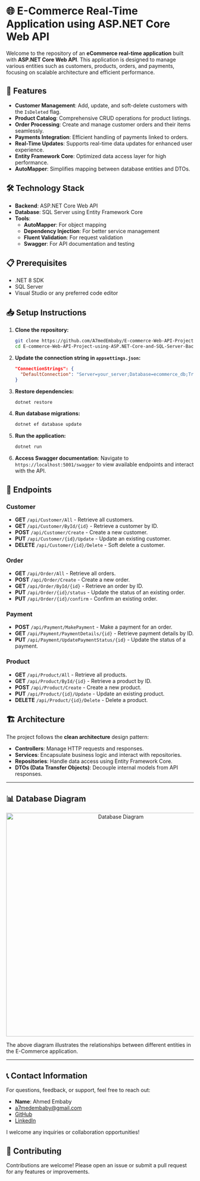 # 🌐 E-Commerce Real-Time Application using ASP.NET Core Web API

Welcome to the repository of an **eCommerce real-time application** built with **ASP.NET Core Web API**. This application is designed to manage various entities such as customers, products, orders, and payments, focusing on scalable architecture and efficient performance.

## 🚀 Features

- **Customer Management**: Add, update, and soft-delete customers with the `IsDeleted` flag.
- **Product Catalog**: Comprehensive CRUD operations for product listings.
- **Order Processing**: Create and manage customer orders and their items seamlessly.
- **Payments Integration**: Efficient handling of payments linked to orders.
- **Real-Time Updates**: Supports real-time data updates for enhanced user experience.
- **Entity Framework Core**: Optimized data access layer for high performance.
- **AutoMapper**: Simplifies mapping between database entities and DTOs.

## 🛠️ Technology Stack

- **Backend**: ASP.NET Core Web API
- **Database**: SQL Server using Entity Framework Core
- **Tools**: 
  - **AutoMapper**: For object mapping
  - **Dependency Injection**: For better service management
  - **Fluent Validation**: For request validation
  - **Swagger**: For API documentation and testing

## 📋 Prerequisites

- .NET 8 SDK
- SQL Server
- Visual Studio or any preferred code editor

## 📥 Setup Instructions

1. **Clone the repository:**
    ```bash
    git clone https://github.com/A7medEmbaby/E-commerce-Web-API-Project-using-ASP.NET-Core-and-SQL-Server-Backend.git
    cd E-commerce-Web-API-Project-using-ASP.NET-Core-and-SQL-Server-Backend
    ```

2. **Update the connection string in `appsettings.json`:**
    ```json
    "ConnectionStrings": {
      "DefaultConnection": "Server=your_server;Database=ecommerce_db;Trusted_Connection=True;"
    }
    ```

3. **Restore dependencies:**
    ```bash
    dotnet restore
    ```

4. **Run database migrations:**
    ```bash
    dotnet ef database update
    ```

5. **Run the application:**
    ```bash
    dotnet run
    ```

6. **Access Swagger documentation**: Navigate to `https://localhost:5001/swagger` to view available endpoints and interact with the API.

## 📡 Endpoints

### Customer
- **GET** `/api/Customer/All` - Retrieve all customers.
- **GET** `/api/Customer/ById/{id}` - Retrieve a customer by ID.
- **POST** `/api/Customer/Create` - Create a new customer.
- **PUT** `/api/Customer/{id}/Update` - Update an existing customer.
- **DELETE** `/api/Customer/{id}/Delete` - Soft delete a customer.

### Order
- **GET** `/api/Order/All` - Retrieve all orders.
- **POST** `/api/Order/Create` - Create a new order.
- **GET** `/api/Order/ById/{id}` - Retrieve an order by ID.
- **PUT** `/api/Order/{id}/status` - Update the status of an existing order.
- **PUT** `/api/Order/{id}/confirm` - Confirm an existing order.

### Payment
- **POST** `/api/Payment/MakePayment` - Make a payment for an order.
- **GET** `/api/Payment/PaymentDetails/{id}` - Retrieve payment details by ID.
- **PUT** `/api/Payment/UpdatePaymentStatus/{id}` - Update the status of a payment.

### Product
- **GET** `/api/Product/All` - Retrieve all products.
- **GET** `/api/Product/ById/{id}` - Retrieve a product by ID.
- **POST** `/api/Product/Create` - Create a new product.
- **PUT** `/api/Product/{id}/Update` - Update an existing product.
- **DELETE** `/api/Product/{id}/Delete` - Delete a product.

## 🏗️ Architecture

The project follows the **clean architecture** design pattern:

- **Controllers**: Manage HTTP requests and responses.
- **Services**: Encapsulate business logic and interact with repositories.
- **Repositories**: Handle data access using Entity Framework Core.
- **DTOs (Data Transfer Objects)**: Decouple internal models from API responses.

---

## 📊 Database Diagram
<div align="center">
<img src="https://github.com/user-attachments/assets/490e4ba9-893c-45e0-a747-9338a2b5946b" alt="Database Diagram" width="600"/>
</div>

The above diagram illustrates the relationships between different entities in the E-Commerce application.

---

## 📞 Contact Information

For questions, feedback, or support, feel free to reach out:

- **Name**: Ahmed Embaby
- [a7medembaby@gmail.com](mailto:a7medembaby@gmail.com)
- [GitHub](https://github.com/A7medEmbaby)
- [LinkedIn](https://www.linkedin.com/in/ahmed-m-embaby)

I welcome any inquiries or collaboration opportunities!

## 🤝 Contributing

Contributions are welcome! Please open an issue or submit a pull request for any features or improvements.
